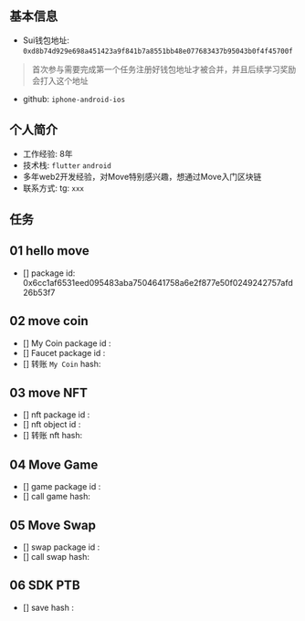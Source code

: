 ## 基本信息
- Sui钱包地址: `0xd8b74d929e698a451423a9f841b7a8551bb48e077683437b95043b0f4f45700f`
> 首次参与需要完成第一个任务注册好钱包地址才被合并，并且后续学习奖励会打入这个地址
- github: `iphone-android-ios`

## 个人简介
- 工作经验: 8年
- 技术栈: `flutter` `android`
- 多年web2开发经验，对Move特别感兴趣，想通过Move入门区块链
- 联系方式: tg: `xxx` 

## 任务

##   01 hello move  
- [] package id: 0x6cc1af6531eed095483aba7504641758a6e2f877e50f0249242757afd26b53f7

##   02 move coin
- [] My Coin package id : 
- [] Faucet package id : 
- [] 转账 `My Coin` hash:

##   03 move NFT
- [] nft package id :
- [] nft object id : 
- [] 转账 nft  hash:

##   04 Move Game
- [] game package id :
- [] call game hash:

##   05 Move Swap
- [] swap package id :
- [] call swap hash:

##   06 SDK PTB
- [] save hash :
